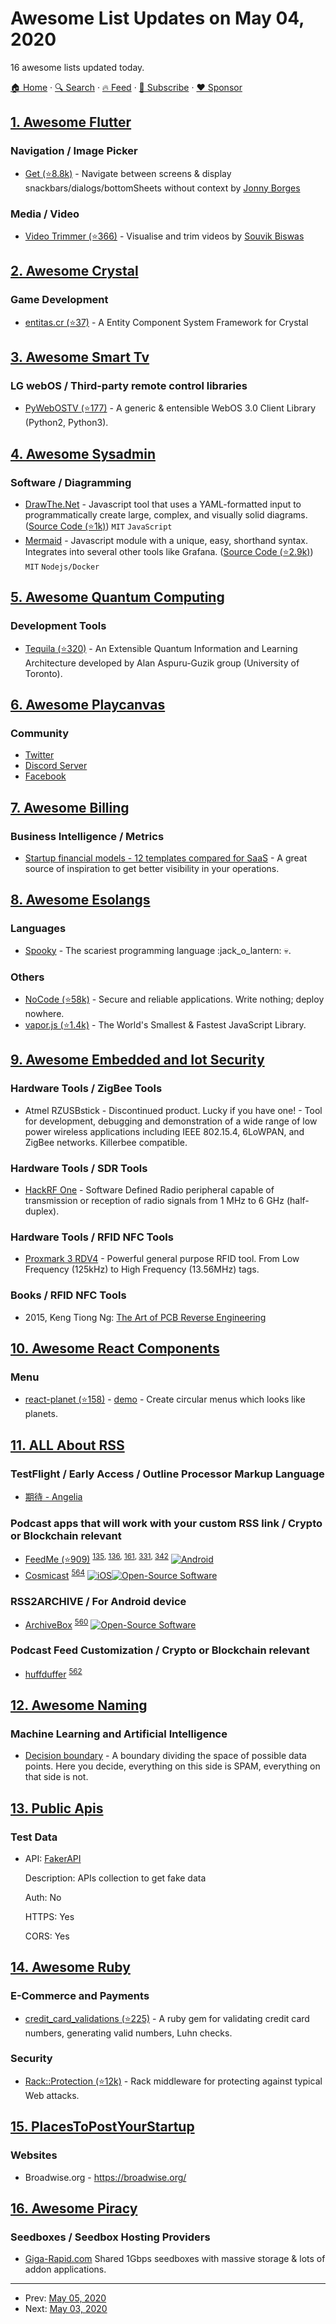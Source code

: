# Awesome List Updates on May 04, 2020

16 awesome lists updated today.

[🏠 Home](/README.md) · [🔍 Search](https://www.trackawesomelist.com/search/) · [🔥 Feed](https://www.trackawesomelist.com/rss.xml) · [📮 Subscribe](https://trackawesomelist.us17.list-manage.com/subscribe?u=d2f0117aa829c83a63ec63c2f&id=36a103854c) · [❤️  Sponsor](https://github.com/sponsors/theowenyoung)



## [1. Awesome Flutter](/content/Solido/awesome-flutter/README.md)

### Navigation / Image Picker

*   [Get (⭐8.8k)](https://github.com/jonataslaw/get) <!--stargazers:jonataslaw/get--> - Navigate between screens & display snackbars/dialogs/bottomSheets without context by [Jonny Borges](https://github.com/jonataslaw)

### Media / Video

*   [Video Trimmer (⭐366)](https://github.com/sbis04/video_trimmer) <!--stargazers:sbis04/video_trimmer--> - Visualise and trim videos by [Souvik Biswas](https://github.com/sbis04)

## [2. Awesome Crystal](/content/veelenga/awesome-crystal/README.md)

### Game Development

*   [entitas.cr (⭐37)](https://github.com/spoved/entitas.cr) - A Entity Component System Framework for Crystal

## [3. Awesome Smart Tv](/content/vitalets/awesome-smart-tv/README.md)

### LG webOS / Third-party remote control libraries

*   [PyWebOSTV (⭐177)](https://github.com/supersaiyanmode/PyWebOSTV) - A generic & entensible WebOS 3.0 Client Library (Python2, Python3).

## [4. Awesome Sysadmin](/content/awesome-foss/awesome-sysadmin/README.md)

### Software / Diagramming

*   [DrawThe.Net](http://go.drawthe.net/) - Javascript tool that uses a YAML-formatted input to programmatically create large, complex, and visually solid diagrams. ([Source Code (⭐1k)](https://github.com/cidrblock/drawthe.net)) `MIT` `JavaScript`
*   [Mermaid](https://mermaid-js.github.io/mermaid-live-editor/) - Javascript module with a unique, easy, shorthand syntax. Integrates into several other tools like Grafana. ([Source Code (⭐2.9k)](https://github.com/mermaid-js/mermaid-live-editor)) `MIT` `Nodejs/Docker`

## [5. Awesome Quantum Computing](/content/desireevl/awesome-quantum-computing/README.md)

### Development Tools

*   [Tequila (⭐320)](https://github.com/aspuru-guzik-group/tequila) - An Extensible Quantum Information and Learning Architecture developed by Alan Aspuru-Guzik group (University of Toronto).

## [6. Awesome Playcanvas](/content/playcanvas/awesome-playcanvas/README.md)

### Community

*   [Twitter](https://twitter.com/playcanvas)
*   [Discord Server](https://discord.gg/RSaMRzg)
*   [Facebook](https://www.facebook.com/playcanvas/)

## [7. Awesome Billing](/content/kdeldycke/awesome-billing/README.md)

### Business Intelligence / Metrics

*   [Startup financial models - 12 templates compared for SaaS](https://www.stephnass.com/blog/startup-financial-model) - A great source of inspiration to get better visibility in your operations.

## [8. Awesome Esolangs](/content/angrykoala/awesome-esolangs/README.md)

### Languages

*   [Spooky](https://spookylang.com) - The scariest programming language  :jack\_o\_lantern: :skull:.

### Others

*   [NoCode (⭐58k)](https://github.com/kelseyhightower/nocode) - Secure and reliable applications. Write nothing; deploy nowhere.
*   [vapor.js (⭐1.4k)](https://github.com/madrobby/vapor.js) - The World's Smallest & Fastest JavaScript Library.

## [9. Awesome Embedded and Iot Security](/content/fkie-cad/awesome-embedded-and-iot-security/README.md)

### Hardware Tools / ZigBee Tools

*   Atmel RZUSBstick - Discontinued product. Lucky if you have one! - Tool for development, debugging and demonstration of a wide range of low power wireless applications including IEEE 802.15.4, 6LoWPAN, and ZigBee networks. Killerbee compatible.

### Hardware Tools / SDR Tools

*   [HackRF One](https://greatscottgadgets.com/hackrf/) - Software Defined Radio peripheral capable of transmission or reception of radio signals from 1 MHz to 6 GHz (half-duplex).

### Hardware Tools / RFID NFC Tools

*   [Proxmark 3 RDV4](https://www.proxmark.com/) - Powerful general purpose RFID tool. From Low Frequency (125kHz) to High Frequency (13.56MHz) tags.

### Books / RFID NFC Tools

*   2015, Keng Tiong Ng: [The Art of PCB Reverse Engineering](https://visio-for-engineers.blogspot.com/p/order.html)

## [10. Awesome React Components](/content/brillout/awesome-react-components/README.md)

### Menu

*   [react-planet (⭐158)](https://github.com/innFactory/react-planet) - [demo](https://innfactory.github.io/react-planet/) - Create circular menus which looks like planets.

## [11. ALL About RSS](/content/AboutRSS/ALL-about-RSS/README.md)

### TestFlight / Early Access / Outline Processor Markup Language

*   [期待 - Angelia](https://testflight.apple.com/join/i37NXl07)

### Podcast apps that will work with your custom RSS link / Crypto or Blockchain relevant

*   [FeedMe (⭐909)](https://github.com/seazon/FeedMe/blob/master/README.md) <sup>[135](https://t.me/s/aboutrss/135), [136](https://t.me/s/aboutrss/136), [161](https://t.me/s/aboutrss/161), [331](https://t.me/s/aboutrss/331), [342](https://t.me/s/aboutrss/342)</sup> [![Android](https://github.com/AboutRSS/ALL-about-RSS/raw/master/media/android.png)](https://play.google.com/store/apps/details?id=com.seazon.feedme)
*   [Cosmicast](https://twitter.com/cosmicastapp) <sup>[564](https://t.me/s/aboutrss/564)</sup> [![iOS](https://github.com/AboutRSS/ALL-about-RSS/raw/master/media/icons8-iphone-16.png)](https://apps.apple.com/gb/app/cosmicast/id1435195637)[![Open-Source Software](https://github.com/AboutRSS/ALL-about-RSS/raw/master/media/open-source.png)](https://github.com/Tigorn/Cosmicast)

### RSS2ARCHIVE / For Android device

*   [ArchiveBox](https://archivebox.io/) <sup>[560](https://t.me/s/aboutrss/560)</sup> [![Open-Source Software](https://github.com/AboutRSS/ALL-about-RSS/raw/master/media/open-source.png)](https://github.com/pirate/ArchiveBox)

### Podcast Feed Customization / Crypto or Blockchain relevant

*   [huffduffer](https://huffduffer.com/) <sup>[562](https://t.me/s/aboutrss/562)</sup>

## [12. Awesome Naming](/content/gruhn/awesome-naming/README.md)

### Machine Learning and Artificial Intelligence

*   [Decision boundary](https://en.wikipedia.org/wiki/Decision_boundary) - A boundary dividing the space of possible data points. Here you decide, everything on this side is SPAM, everything on that side is not.

## [13. Public Apis](/content/public-apis/public-apis/README.md)

### Test Data

- API: [FakerAPI](https://fakerapi.it/en)

  Description: APIs collection to get fake data

  Auth: No

  HTTPS: Yes

  CORS: Yes



## [14. Awesome Ruby](/content/markets/awesome-ruby/README.md)

### E-Commerce and Payments

*   [credit\_card\_validations (⭐225)](https://github.com/didww/credit_card_validations) - A ruby gem for validating credit card numbers, generating valid numbers, Luhn checks.

### Security

*   [Rack::Protection (⭐12k)](https://github.com/sinatra/sinatra/tree/master/rack-protection) - Rack middleware for protecting against typical Web attacks.

## [15. PlacesToPostYourStartup](/content/mmccaff/PlacesToPostYourStartup/README.md)

### Websites

*   Broadwise.org - <https://broadwise.org/>

## [16. Awesome Piracy](/content/Igglybuff/awesome-piracy/README.md)

### Seedboxes / Seedbox Hosting Providers

*   [Giga-Rapid.com](https://giga-rapid.com/gigaseedbox.php) Shared 1Gbps seedboxes with massive storage & lots of addon applications.

---

- Prev: [May 05, 2020](/content/2020/05/05/README.md)
- Next: [May 03, 2020](/content/2020/05/03/README.md)